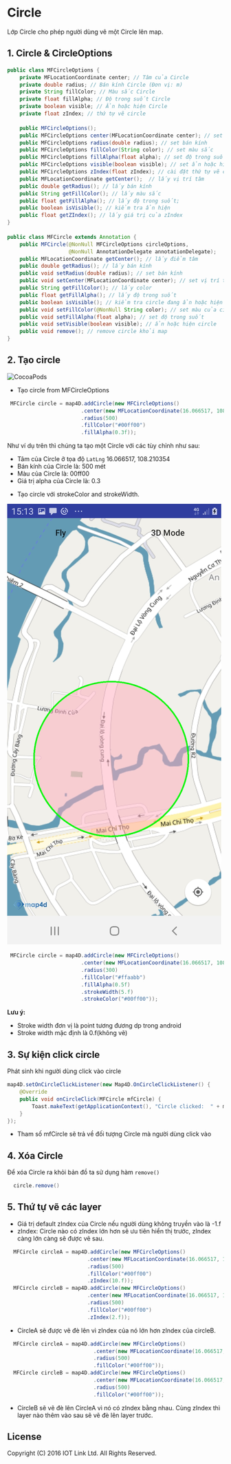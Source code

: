 # Circle
Lớp Circle cho phép người dùng vẽ một Circle lên map.

## 1. Circle & CircleOptions

```java
public class MFCircleOptions {
	private MFLocationCoordinate center; // Tâm của Circle 
	private double radius; // Bán kính Circle (Đơn vị: m)
	private String fillColor; // Màu sắc Circle
	private float fillAlpha; // Độ trong suốt Circle
	private boolean visible; // Ẩn hoặc hiện Circle
	private float zIndex; // thứ tự vẽ circle
	
	public MFCircleOptions();
	public MFCircleOptions center(MFLocationCoordinate center); // set vị trí tâm
	public MFCircleOptions radius(double radius); // set bán kính
	public MFCircleOptions fillColor(String color); // set màu sắc
	public MFCircleOptions fillAlpha(float alpha); // set độ trong suốt
	public MFCircleOptions visible(boolean visible); // set ẩn hoặc hiện circle
	public MFCircleOptions zIndex(float zIndex); // cài đặt thứ tự vẽ circle trên map
	public MFLocationCoordinate getCenter();  // lấy vị trí tâm
	public double getRadius(); // lấy bán kính
	public String getFillColor(); // lấy màu sắc
	public float getFillAlpha(); // lấy độ trong suốt;
	public boolean isVisible(); // kiểm tra ẩn hiện
	public float getZIndex(); // lấy giá trị của zIndex
}

public class MFCircle extends Annotation {
    public MFCircle(@NonNull MFCircleOptions circleOptions,
                    @NonNull AnnotationDelegate annotationDelegate);
    public MFLocationCoordinate getCenter(); // lấy điểm tâm
    public double getRadius(); // lấy bán kính
    public void setRadius(double radius); // set bán kính
    public void setCenter(MFLocationCoordinate center); // set vị trí tâm
    public String getFillColor(); // lấy color
    public float getFillAlpha(); // lấy độ trong suốt
    public boolean isVisible(); // kiểm tra circle đang ẩn hoặc hiện
    public void setFillColor(@NonNull String color); // set màu của circle
    public void setFillAlpha(float alpha); // set độ trong suốt
    public void setVisible(boolean visible); // ẩn hoặc hiện circle
    public void remove(); // remove circle khỏi map
}
```

## 2. Tạo circle

![CocoaPods](https://raw.githubusercontent.com/iotlinkadmin/map4d-android-sdk/master/docs/resource/6-circle.png)

- Tạo circle from MFCircleOptions 

```java
 MFCircle circle = map4D.addCircle(new MFCircleOptions()
                        .center(new MFLocationCoordinate(16.066517, 108.210354))
                        .radius(500)
                        .fillColor("#00ff00")
                        .fillAlpha(0.3f));
```

Như ví dụ trên thì chúng ta tạo một Circle với các tùy chỉnh như sau:
* Tâm của Circle ở tọa độ `LatLng` 16.066517, 108.210354
* Bán kính của Circle là: 500 mét
* Màu của Circle là: 00ff00
* Giá trị alpha của Circle là: 0.3

- Tạo circle với strokeColor and strokeWidth.

![CocoaPods](https://raw.githubusercontent.com/map4d/map4d-android-sdk/master/docs/resource/6-circle-stroke.jpg)

```java
 MFCircle circle = map4D.addCircle(new MFCircleOptions()
                        .center(new MFLocationCoordinate(16.066517, 108.210354))
                        .radius(300)
                        .fillColor("#ffaabb")
                        .fillAlpha(0.5f)
                        .strokeWidth(5.f)
                        .strokeColor("#00ff00"));
```

**Lưu ý:**

   - Stroke width đơn vị là point tương đương dp trong android
   - Stroke width mặc định là 0.f(không vẽ)      

## 3. Sự kiện click circle

Phát sinh khi người dùng click vào circle

```java
map4D.setOnCircleClickListener(new Map4D.OnCircleClickListener() {
    @Override
    public void onCircleClick(MFCircle mfCircle) {
        Toast.makeText(getApplicationContext(), "Circle clicked:  " + mfCircle.getId(), Toast.LENGTH_SHORT).show();
    }
});
```

* Tham số mfCircle sẽ trả về đối tượng Circle mà người dùng click vào

## 4. Xóa Circle

Để xóa Circle ra khỏi bản đồ ta sử dụng hàm `remove()`

```java
  circle.remove()
```

## 5. Thứ tự vẽ các layer

- Giá trị default zIndex của Circle nếu người dùng không truyền vào là -1.f
- zIndex: Circle nào có zIndex lớn hơn sẽ ưu tiên hiển thị trước, zIndex càng lớn càng sẽ được vẽ sau.

```java
  MFCircle circleA = map4D.addCircle(new MFCircleOptions()
                          .center(new MFLocationCoordinate(16.066517, 108.210354))
                          .radius(500)
                          .fillColor("#00ff00")
                          .zIndex(10.f));
  MFCircle circleB = map4D.addCircle(new MFCircleOptions()
                          .center(new MFLocationCoordinate(16.066517, 108.210354))
                          .radius(500)
                          .fillColor("#00ff00")
                          .zIndex(2.f));
```
- CircleA sẽ được vẽ đè lên vì zIndex của nó lớn hơn zIndex của circleB.

```java
  MFCircle circleA = map4D.addCircle(new MFCircleOptions()
                            .center(new MFLocationCoordinate(16.066517, 108.210354))
                            .radius(500)
                            .fillColor("#00ff00"));
  MFCircle circleB = map4D.addCircle(new MFCircleOptions()
                            .center(new MFLocationCoordinate(16.066517, 108.210354))
                            .radius(500)
                            .fillColor("#00ff00"));
```

- CircleB sẽ vẽ đè lên CircleA vì nó có zIndex bằng nhau. Cùng zIndex thì layer nào thêm vào sau sẽ vẽ đè lên layer trước.

License
-------

Copyright (C) 2016 IOT Link Ltd. All Rights Reserved.
